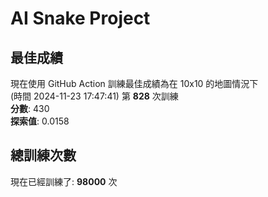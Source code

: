 
# AI Snake Project

## **最佳成績**
現在使用 GitHub Action 訓練最佳成績為在 10x10 的地圖情況下  
(時間 2024-11-23 17:47:41) 第 **828** 次訓練  
**分數**: 430  
**探索值**: 0.0158

## 總訓練次數
現在已經訓練了: **98000** 次
